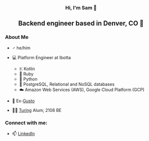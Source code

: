 <h3 align=center> Hi, I'm Sam 👋 </h3>
<h2 align=center> Backend engineer based in Denver, CO 🌄 </h2>

<h3> About Me </h3>

- ♂ he/him
- 💻 Platform Engineer at Ibotta
  - 𝕂  Kotlin
  - 💎 Ruby
  - 🐍 Python
  - 💾 PostgreSQL, Relational and NoSQL databases
  - ☁️ Amazon Web Services (AWS), Google Cloud Platform (GCP)

- 💸 Ex-[Gusto](https://gusto.com/)
- 🧑‍💻 [Turing](https://turing.edu/) Alum; 2108 BE

<h3> Connect with me: </h3>

- 📫 [LinkedIn](https://www.linkedin.com/in/samueldevine/)



<!--
**samueldevine/samueldevine** is a ✨ _special_ ✨ repository because its `README.md` (this file) appears on your GitHub profile.

Here are some ideas to get you started:

- 🔭 I’m currently working on ...
- 🌱 I’m currently learning ...
- 👯 I’m looking to collaborate on ...
- 🤔 I’m looking for help with ...
- 💬 Ask me about ...
- 📫 How to reach me: ...
- 😄 Pronouns: ...
- ⚡ Fun fact: ...
-->
